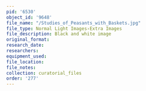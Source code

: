 ```yaml
---
pid: '6530'
object_id: '9648'
file_name: "/Studies_of_Peasants_with_Baskets.jpg"
file_type: Normal Light Images›Extra Images
file_description: Black and white image
original_format:
research_date:
researchers:
equipment_used:
file_location:
file_notes:
collection: curatorial_files
order: '277'
---
```

